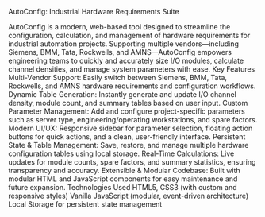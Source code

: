 AutoConfig: Industrial Hardware Requirements Suite


AutoConfig is a modern, web-based tool designed to streamline the configuration, calculation, and management of hardware requirements for industrial automation projects. Supporting multiple vendors—including Siemens, BMM, Tata, Rockwells, and AMNS—AutoConfig empowers engineering teams to quickly and accurately size I/O modules, calculate channel densities, and manage system parameters with ease.
Key Features
Multi-Vendor Support: Easily switch between Siemens, BMM, Tata, Rockwells, and AMNS hardware requirements and configuration workflows.
Dynamic Table Generation: Instantly generate and update I/O channel density, module count, and summary tables based on user input.
Custom Parameter Management: Add and configure project-specific parameters such as server type, engineering/operating workstations, and spare factors.
Modern UI/UX: Responsive sidebar for parameter selection, floating action buttons for quick actions, and a clean, user-friendly interface.
Persistent State & Table Management: Save, restore, and manage multiple hardware configuration tables using local storage.
Real-Time Calculations: Live updates for module counts, spare factors, and summary statistics, ensuring transparency and accuracy.
Extensible & Modular Codebase: Built with modular HTML and JavaScript components for easy maintenance and future expansion.
Technologies Used
HTML5, CSS3 (with custom and responsive styles)
Vanilla JavaScript (modular, event-driven architecture)
Local Storage for persistent state management
